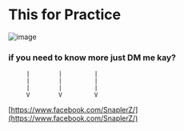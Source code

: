 # This for Practice
![image](https://ih1.redbubble.net/image.1684340548.8521/st,small,845x845-pad,1000x1000,f8f8f8.jpg)
### if you need to know more just DM me kay?
         |        |         |
         |        |         |
         |        |         |
         V        V         V
[https://www.facebook.com/SnaplerZ/](https://www.facebook.com/SnaplerZ/)

          
